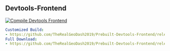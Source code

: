 ## Devtools-Frontend
[![Compile Devtools Frontend](https://github.com/TheRealGeoDash2019/Devtools-Frontend/actions/workflows/manual.yml/badge.svg)](https://github.com/TheRealGeoDash2019/Devtools-Frontend/actions/workflows/manual.yml)

```yaml
Customized Build: 
- https://github.com/TheRealGeoDash2019/Prebuilt-Devtools-Frontend/releases/latest/download/devtools-frontend.zip
Full Download:    
- https://github.com/TheRealGeoDash2019/Prebuilt-Devtools-Frontend/releases/latest/download/devtools-frontend-full.zip
```


